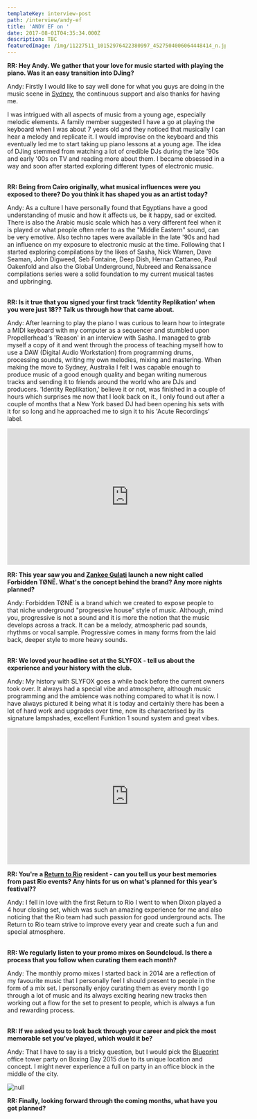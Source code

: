 ```yaml
---
templateKey: interview-post
path: /interview/andy-ef
title: 'ANDY EF on '
date: 2017-08-01T04:35:34.000Z
description: TBC
featuredImage: /img/11227511_10152976422380997_4527504006064448414_n.jpg
---
```



**RR: Hey Andy. We gather that your love for music started with playing the piano. Was it an easy transition into DJing?**

Andy: Firstly I would like to say well done for what you guys are doing in the music scene in [Sydney](https://www.ravereviewz.net/Events-Location/Sydney), the continuous support and also thanks for having me. 

I was intrigued with all aspects of music from a young age, especially melodic elements. A family member suggested I have a go at playing the keyboard when I was about 7 years old and they noticed that musically I can hear a melody and replicate it. I would improvise on the keyboard and this eventually led me to start taking up piano lessons at a young age. The idea of DJing stemmed from watching a lot of credible DJs during the late '90s and early '00s on TV and reading more about them. I became obsessed in a way and soon after started exploring different types of electronic music.
<br><br>

**RR: Being from Cairo originally, what musical influences were you exposed to there? Do you think it has shaped you as an artist today?**

Andy: As a culture I have personally found that Egyptians have a good understanding of music and how it affects us, be it happy, sad or excited. There is also the Arabic music scale which has a very different feel when it is played or what people often refer to as the "Middle Eastern" sound, can be very emotive. Also techno tapes were available in the late '90s and had an influence on my exposure to electronic music at the time. Following that I started exploring compilations by the likes of Sasha, Nick Warren, Dave Seaman, John Digweed, Seb Fontaine, Deep Dish, Hernan Cattaneo, Paul Oakenfold and also the Global Underground, Nubreed and Renaissance compilations series were a solid foundation to my current musical tastes and upbringing.
<br><br>

**RR: Is it true that you signed your first track ‘Identity Replikation’ when you were just 18?? Talk us through how that came about.**

Andy: After learning to play the piano I was curious to learn how to integrate a MIDI keyboard with my computer as a sequencer and stumbled upon Propellerhead's 'Reason' in an interview with Sasha. I managed to grab myself a copy of it and went through the process of teaching myself how to use a DAW (Digital Audio Workstation) from programming drums, processing sounds, writing my own melodies, mixing and mastering. When making the move to Sydney, Australia I felt I was capable enough to produce music of a good enough quality and began writing numerous tracks and sending it to friends around the world who are DJs and producers. 'Identity Replikation,' believe it or not, was finished in a couple of hours which surprises me now that I look back on it., I only found out after a couple of months that a New York based DJ had been opening his sets with it for so long and he approached me to sign it to his 'Acute Recordings' label.

<iframe width="560" height="315" src="https://www.youtube.com/embed/oZ4RcJ2ERyI" frameborder="0" allow="autoplay; encrypted-media" allowfullscreen></iframe>

**RR: This year saw you and [Zankee Gulati](https://magazine.ravereviewz.net/interview/zankee-gulati-bootz-n-catz) launch a new night called Forbidden TØNË. What's the concept behind the brand? Any more nights planned?**

Andy: Forbidden TØNË is a brand which we created to expose people to that niche underground "progressive house" style of music. Although, mind you, progressive is not a sound and it is more the notion that the music develops across a track. It can be a melody, atmospheric pad sounds, rhythms or vocal sample. Progressive comes in many forms from the laid back, deeper style to more heavy sounds. 
<br><br>

**RR: We loved your headline set at the SLYFOX - tell us about the experience and your history with the club.**

Andy: My history with SLYFOX goes a while back before the current owners took over. It always had a special vibe and atmosphere, although music programming and the ambience was nothing compared to what it is now. I have always pictured it being what it is today and certainly there has been a lot of hard work and upgrades over time, now its characterised by its signature lampshades, excellent Funktion 1 sound system and great vibes.

<iframe src="https://www.facebook.com/plugins/video.php?href=https%3A%2F%2Fwww.facebook.com%2Fravereviewz%2Fvideos%2F628355170848836%2F&show_text=0&width=560" width="560" height="315" style="border:none;overflow:hidden" scrolling="no" frameborder="0" allowTransparency="true" allowFullScreen="true"></iframe>

**RR: You're a [Return to Rio](https://magazine.ravereviewz.net/interview/ricky-cooper/) resident - can you tell us your best memories from past Rio events? Any hints for us on what's planned for this year’s festival??**

Andy: I fell in love with the first Return to Rio I went to when Dixon played a 4 hour closing set, which was such an amazing experience for me and also noticing that the Rio team had such passion for good underground acts. The Return to Rio team strive to improve every year and create such a fun and special atmosphere. 
<br><br>

**RR: We regularly listen to your promo mixes on Soundcloud. Is there a process that you follow when curating them each month?**

Andy: The monthly promo mixes I started back in 2014 are a reflection of my favourite music that I personally feel I should present to people in the form of a mix set. I personally enjoy curating them as every month I go through a lot of music and its always exciting hearing new tracks then working out a flow for the set to present to people, which is always a fun and rewarding process.
<br><br>

**RR: If we asked you to look back through your career and pick the most memorable set you've played, which would it be?**

Andy: That I have to say is a tricky question, but I would pick the [Blueprint](https://magazine.ravereviewz.net/interview/ben-nott-blueprint) office tower party on Boxing Day 2015 due to its unique location and concept. I might never experience a full on party in an office block in the middle of the city.

![null](/img/andy-ef-blueprint.jpg)

**RR: Finally, looking forward through the coming months, what have you got planned?**
